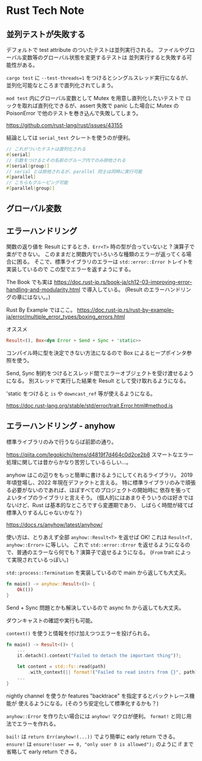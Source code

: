 # Rust Tech Note

## 並列テストが失敗する

デフォルトで test attribute のついたテストは並列実行される。
ファイルやグローバル変数等のグローバル状態を変更するテストは
並列実行すると失敗する可能性がある。

`cargo test` に `--test-threads=1` をつけるとシングルスレッド実行になるが、
並列化可能なところまで直列化されてしまう。

`mod test` 内にグローバル変数として Mutex を用意し直列化したいテストで
ロックを取れば直列化できるが、assert 失敗で panic した場合に
Mutex の PoisonError で他のテストを巻き込んで失敗してしまう。

<https://github.com/rust-lang/rust/issues/43155>

結論としては `serial_test` クレートを使うのが便利。

```rust
// これがついたテストは直列化される
#[serial]
// 引数をつけるとその名前のグループ内でのみ排他される
#[serial(group)]
// serial とは排他されるが、parallel 同士は同時に実行可能
#[parallel]
// こちらもグルーピング可能
#[parallel(group)]
```

## グローバル変数

## エラーハンドリング

関数の返り値を Result にするとき、`Err<T>` 時の型が合っていないと
? 演算子で楽ができない。
このままだと関数内でいろいろな種類のエラーが返ってくる場合に困る。
そこで、標準ライブラリのエラーは `std::error::Error` トレイトを実装しているので
この型でエラーを返すようにする。

The Book でも実は
<https://doc.rust-jp.rs/book-ja/ch12-03-improving-error-handling-and-modularity.html>
で導入している。
(Result のエラーハンドリングの章にはない。。)

Rust By Example ではここ。
<https://doc.rust-jp.rs/rust-by-example-ja/error/multiple_error_types/boxing_errors.html>

オススメ

```rust
Result<(), Box<dyn Error + Send + Sync + 'static>>
```

コンパイル時に型を決定できない方法になるので Box によるヒープポインタ参照を使う。

Send, Sync 制約をつけるとスレッド間でエラーオブジェクトを受け渡せるようになる。
別スレッドで実行した結果を Result として受け取れるようになる。

'static をつけると `is` や `downcast_ref` 等が使えるようになる。

<https://doc.rust-lang.org/stable/std/error/trait.Error.html#method.is>

## エラーハンドリング - anyhow

標準ライブラリのみで行うならば前節の通り。

<https://qiita.com/legokichi/items/d4819f7d464c0d2ce2b8>
スマートなエラー処理に関しては昔からかなり苦労しているらしい…。

anyhow はこの辺りをもっと簡単に書けるようにしてくれるライブラリ。
2019 年頃登場し、2022 年現在デファクトと言える。
特に標準ライブラリのみで頑張る必要がないのであれば、ほぼすべてのプロジェクトの開始時に
依存を張ってよいタイプのライブラリと言えそう。
(個人的にはあまりそういうのは好きではないけど、Rust は基本的なところですら変遷期であり、
しばらく時間が経てば標準入りするんじゃないかな？)

<https://docs.rs/anyhow/latest/anyhow/>

使い方は、とりあえず全部 `anyhow::Result<T>` を返せば OK!
これは `Result<T, anyhow::Error>` に等しい。
これで `std::error::Error` を返せるようになるので、普通のエラーなら何でも
? 演算子で返せるようになる。
(`From` trait によって実現されているっぽい。)

`std::process::Termination` を実装しているので main から返しても大丈夫。

```rust
fn main() -> anyhow::Result<()> {
    Ok(())
}
```

Send + Sync 問題とかも解決しているので async fn から返しても大丈夫。

ダウンキャストの確認や実行も可能。

`context()` を使うと情報を付け加えつつエラーを投げられる。

```rust
fn main() -> Result<()> {
    ...
    it.detach().context("Failed to detach the important thing")?;

    let content = std::fs::read(path)
        .with_context(|| format!("Failed to read instrs from {}", path))?;
    ...
}
```

nightly channel を使うか features "backtrace" を指定するとバックトレース機能が
使えるようになる。(そのうち安定化して標準化するかも？)

`anyhow::Error` を作りたい場合には `anyhow!` マクロが便利。
`format!` と同じ用法でエラーを作れる。

`bail!` は `return Err(anyhow!(...))` でより簡単に early return できる。
`ensure!` は `ensure!(user == 0, "only user 0 is allowed");` のように
if まで省略して early return できる。
